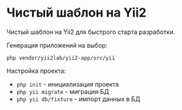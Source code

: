 Чистый шаблон на Yii2
===================

Чистый шаблон на Yii2 для быстрого старта разработки.

Генерация приложений на выбор:

    php vendor/yii2lab/yii2-app/src/yii

Настройка проекта:

 * `php init` - инициализация проекта
 * `php yii migrate` - миграции БД
 * `php yii db/fixture` - импорт данных в БД

